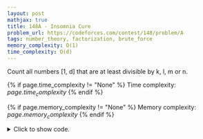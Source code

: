 ```yaml
---
layout: post
mathjax: true
title: 148A - Insomnia Cure
problem_url: https://codeforces.com/contest/148/problem/A
tags: number_theory, factorization, brute_force
memory_complexity: O(1)
time_complexity: O(d)
---
```


Count all numbers [1, d] that are at least divisible by k, l, m or n.


{% if page.time_complexity != "None" %}
Time complexity: ${{ page.time_complexity }}$
{% endif %}

{% if page.memory_complexity != "None" %}
Memory complexity: ${{ page.memory_complexity }}$
{% endif %}

<details>
<summary>
<p style="display:inline">Click to show code.</p>
</summary>
```cpp
{% raw %}
using namespace std;
using ll = long long;
using ii = pair<int, int>;
using vi = vector<int>;
int main(void)
{
    ios::sync_with_stdio(false), cin.tie(NULL);
    vi factors(4);
    for (auto &fi : factors)
        cin >> fi;
    int d, ans = 0;
    cin >> d;
    for (int i = 1; i <= d; ++i)
    {
        for (auto fi : factors)
        {
            if (i % fi == 0)
            {
                ans++;
                break;
            }
        }
    }
    cout << ans << endl;
    return 0;
}

{% endraw %}
```
</details>

